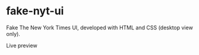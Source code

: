 # fake-nyt-ui

Fake The New York Times UI, developed with HTML and CSS (desktop view only).

Live preview